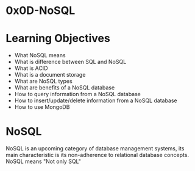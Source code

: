 # 0x0D-NoSQL

# Learning Objectives
* What NoSQL means
* What is difference between SQL and NoSQL
* What is ACID
* What is a document storage
* What are NoSQL types
* What are benefits of a NoSQL database
* How to query information from a NoSQL database
* How to insert/update/delete information from a NoSQL database
* How to use MongoDB

# NoSQL
NoSQL is an upcoming category of database management systems, its main characteristic is its non-adherence to relational database concepts. NoSQL means "Not only SQL"



